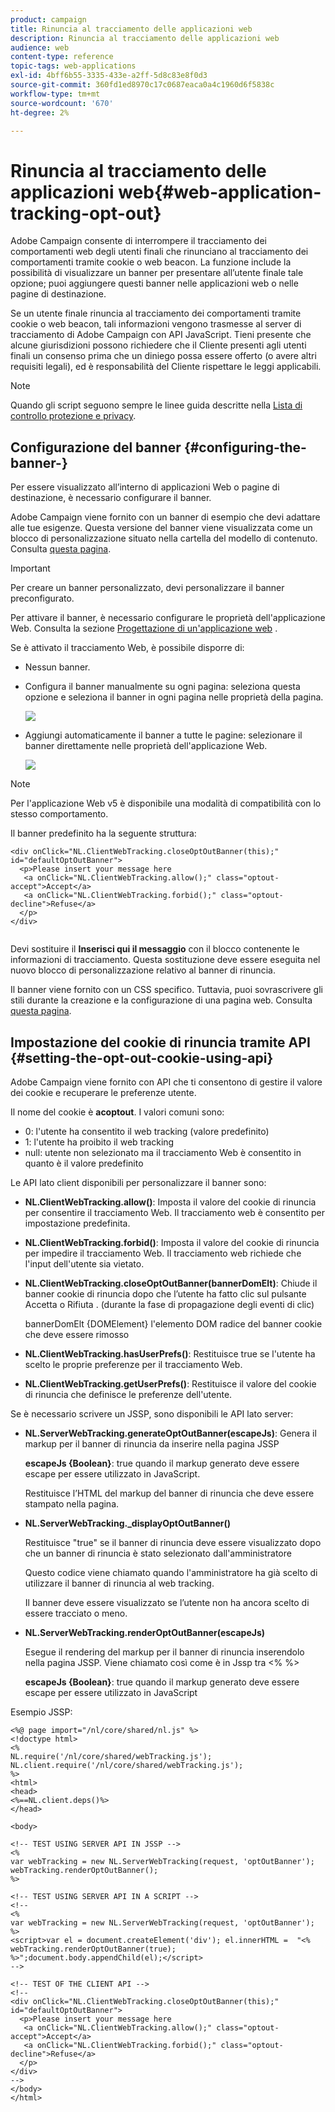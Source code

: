 ```yaml
---
product: campaign
title: Rinuncia al tracciamento delle applicazioni web
description: Rinuncia al tracciamento delle applicazioni web
audience: web
content-type: reference
topic-tags: web-applications
exl-id: 4bff6b55-3335-433e-a2ff-5d8c83e8f0d3
source-git-commit: 360fd1ed8970c17c0687eaca0a4c1960d6f5838c
workflow-type: tm+mt
source-wordcount: '670'
ht-degree: 2%

---
```


# Rinuncia al tracciamento delle applicazioni web{#web-application-tracking-opt-out}

Adobe Campaign consente di interrompere il tracciamento dei comportamenti web degli utenti finali che rinunciano al tracciamento dei comportamenti tramite cookie o web beacon. La funzione include la possibilità di visualizzare un banner per presentare all’utente finale tale opzione; puoi aggiungere questi banner nelle applicazioni web o nelle pagine di destinazione.

Se un utente finale rinuncia al tracciamento dei comportamenti tramite cookie o web beacon, tali informazioni vengono trasmesse al server di tracciamento di Adobe Campaign con API JavaScript. Tieni presente che alcune giurisdizioni possono richiedere che il Cliente presenti agli utenti finali un consenso prima che un diniego possa essere offerto (o avere altri requisiti legali), ed è responsabilità del Cliente rispettare le leggi applicabili.

>[!NOTE]
>
>Quando gli script seguono sempre le linee guida descritte nella [Lista di controllo protezione e privacy](https://helpx.adobe.com/campaign/kb/acc-security.html#dev).

## Configurazione del banner {#configuring-the-banner-}

Per essere visualizzato all’interno di applicazioni Web o pagine di destinazione, è necessario configurare il banner.

Adobe Campaign viene fornito con un banner di esempio che devi adattare alle tue esigenze. Questa versione del banner viene visualizzata come un blocco di personalizzazione situato nella cartella del modello di contenuto. Consulta [questa pagina](../../delivery/using/personalization-blocks.md).

>[!IMPORTANT]
>
>Per creare un banner personalizzato, devi personalizzare il banner preconfigurato.

Per attivare il banner, è necessario configurare le proprietà dell&#39;applicazione Web. Consulta la sezione [Progettazione di un&#39;applicazione web](designing-a-web-application.md) .

Se è attivato il tracciamento Web, è possibile disporre di:

* Nessun banner.
* Configura il banner manualmente su ogni pagina: seleziona questa opzione e seleziona il banner in ogni pagina nelle proprietà della pagina.

   ![](assets/pageproperties.png)

* Aggiungi automaticamente il banner a tutte le pagine: selezionare il banner direttamente nelle proprietà dell&#39;applicazione Web.

   ![](assets/optoutconfig.png)

>[!NOTE]
>
>Per l&#39;applicazione Web v5 è disponibile una modalità di compatibilità con lo stesso comportamento.

Il banner predefinito ha la seguente struttura:

```
<div onClick="NL.ClientWebTracking.closeOptOutBanner(this);" id="defaultOptOutBanner">
  <p>Please insert your message here
   <a onClick="NL.ClientWebTracking.allow();" class="optout-accept">Accept</a>
   <a onClick="NL.ClientWebTracking.forbid();" class="optout-decline">Refuse</a>
  </p>
</div>
      
```

Devi sostituire il **Inserisci qui il messaggio** con il blocco contenente le informazioni di tracciamento. Questa sostituzione deve essere eseguita nel nuovo blocco di personalizzazione relativo al banner di rinuncia.

Il banner viene fornito con un CSS specifico. Tuttavia, puoi sovrascrivere gli stili durante la creazione e la configurazione di una pagina web. Consulta [questa pagina](content-editor-interface.md).

## Impostazione del cookie di rinuncia tramite API {#setting-the-opt-out-cookie-using-api}

Adobe Campaign viene fornito con API che ti consentono di gestire il valore dei cookie e recuperare le preferenze utente.

Il nome del cookie è **acoptout**. I valori comuni sono:

* 0: l&#39;utente ha consentito il web tracking (valore predefinito)
* 1: l&#39;utente ha proibito il web tracking
* null: utente non selezionato ma il tracciamento Web è consentito in quanto è il valore predefinito

Le API lato client disponibili per personalizzare il banner sono:

* **NL.ClientWebTracking.allow()**: Imposta il valore del cookie di rinuncia per consentire il tracciamento Web. Il tracciamento web è consentito per impostazione predefinita.
* **NL.ClientWebTracking.forbid()**: Imposta il valore del cookie di rinuncia per impedire il tracciamento Web. Il tracciamento web richiede che l&#39;input dell&#39;utente sia vietato.
* **NL.ClientWebTracking.closeOptOutBanner(bannerDomElt)**: Chiude il banner cookie di rinuncia dopo che l’utente ha fatto clic sul pulsante Accetta o Rifiuta . (durante la fase di propagazione degli eventi di clic)

   bannerDomElt {DOMElement} l&#39;elemento DOM radice del banner cookie che deve essere rimosso

* **NL.ClientWebTracking.hasUserPrefs()**: Restituisce true se l&#39;utente ha scelto le proprie preferenze per il tracciamento Web.
* **NL.ClientWebTracking.getUserPrefs()**: Restituisce il valore del cookie di rinuncia che definisce le preferenze dell&#39;utente.

Se è necessario scrivere un JSSP, sono disponibili le API lato server:

* **NL.ServerWebTracking.generateOptOutBanner(escapeJs)**: Genera il markup per il banner di rinuncia da inserire nella pagina JSSP

   **escapeJs {Boolean}**: true quando il markup generato deve essere escape per essere utilizzato in JavaScript.

   Restituisce l’HTML del markup del banner di rinuncia che deve essere stampato nella pagina.

* **NL.ServerWebTracking._displayOptOutBanner()**

   Restituisce &quot;true&quot; se il banner di rinuncia deve essere visualizzato dopo che un banner di rinuncia è stato selezionato dall&#39;amministratore

   Questo codice viene chiamato quando l&#39;amministratore ha già scelto di utilizzare il banner di rinuncia al web tracking.

   Il banner deve essere visualizzato se l’utente non ha ancora scelto di essere tracciato o meno.

* **NL.ServerWebTracking.renderOptOutBanner(escapeJs)**

   Esegue il rendering del markup per il banner di rinuncia inserendolo nella pagina JSSP. Viene chiamato così come è in Jssp tra &lt;% %>

   **escapeJs {Boolean}**: true quando il markup generato deve essere escape per essere utilizzato in JavaScript

Esempio JSSP:

```
<%@ page import="/nl/core/shared/nl.js" %>
<!doctype html>
<%
NL.require('/nl/core/shared/webTracking.js');
NL.client.require('/nl/core/shared/webTracking.js');
%>
<html>
<head>
<%==NL.client.deps()%>
</head>

<body>

<!-- TEST USING SERVER API IN JSSP -->
<% 
var webTracking = new NL.ServerWebTracking(request, 'optOutBanner');
webTracking.renderOptOutBanner();
%>

<!-- TEST USING SERVER API IN A SCRIPT -->
<!--
<% 
var webTracking = new NL.ServerWebTracking(request, 'optOutBanner');
%>
<script>var el = document.createElement('div'); el.innerHTML =  "<% webTracking.renderOptOutBanner(true); %>";document.body.appendChild(el);</script>
-->

<!-- TEST OF THE CLIENT API -->
<!--
<div onClick="NL.ClientWebTracking.closeOptOutBanner(this);" id="defaultOptOutBanner">
  <p>Please insert your message here
   <a onClick="NL.ClientWebTracking.allow();" class="optout-accept">Accept</a>
   <a onClick="NL.ClientWebTracking.forbid();" class="optout-decline">Refuse</a>
  </p>
</div>
-->
</body>
</html>
```
